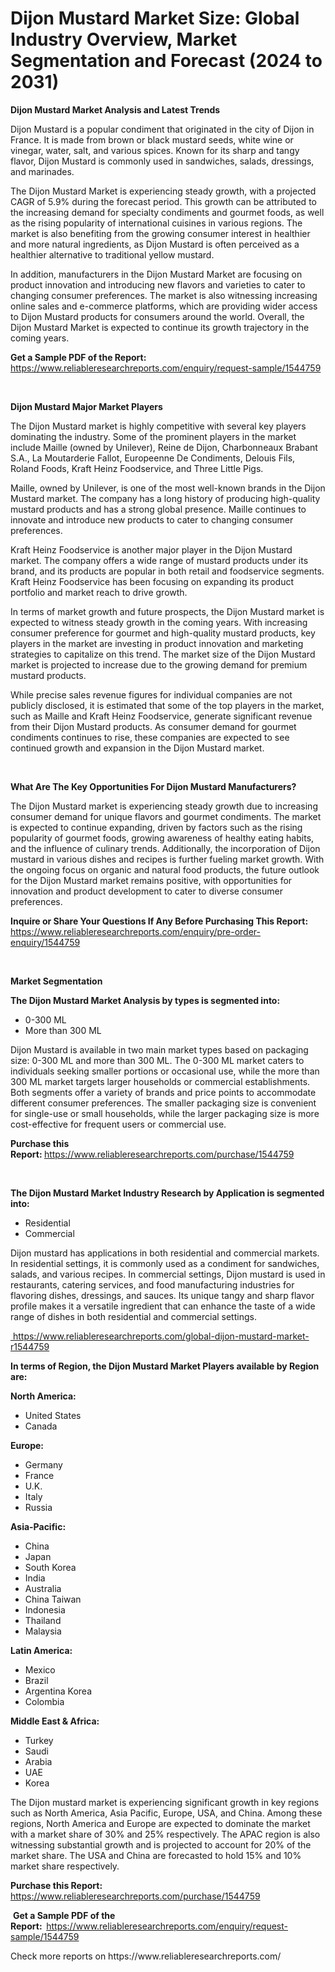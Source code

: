 <p><h1>Dijon Mustard Market Size: Global Industry Overview, Market Segmentation and Forecast (2024 to 2031)</h1></p><p><strong>Dijon Mustard Market Analysis and Latest Trends</strong></p>
<p><p>Dijon Mustard is a popular condiment that originated in the city of Dijon in France. It is made from brown or black mustard seeds, white wine or vinegar, water, salt, and various spices. Known for its sharp and tangy flavor, Dijon Mustard is commonly used in sandwiches, salads, dressings, and marinades.</p><p>The Dijon Mustard Market is experiencing steady growth, with a projected CAGR of 5.9% during the forecast period. This growth can be attributed to the increasing demand for specialty condiments and gourmet foods, as well as the rising popularity of international cuisines in various regions. The market is also benefiting from the growing consumer interest in healthier and more natural ingredients, as Dijon Mustard is often perceived as a healthier alternative to traditional yellow mustard.</p><p>In addition, manufacturers in the Dijon Mustard Market are focusing on product innovation and introducing new flavors and varieties to cater to changing consumer preferences. The market is also witnessing increasing online sales and e-commerce platforms, which are providing wider access to Dijon Mustard products for consumers around the world. Overall, the Dijon Mustard Market is expected to continue its growth trajectory in the coming years.</p></p>
<p><strong>Get a Sample PDF of the Report:&nbsp;</strong> <a href="https://www.reliableresearchreports.com/enquiry/request-sample/1544759">https://www.reliableresearchreports.com/enquiry/request-sample/1544759</a></p>
<p>&nbsp;</p>
<p><strong>Dijon Mustard Major Market Players</strong></p>
<p><p>The Dijon Mustard market is highly competitive with several key players dominating the industry. Some of the prominent players in the market include Maille (owned by Unilever), Reine de Dijon, Charbonneaux Brabant S.A., La Moutarderie Fallot, Europeenne De Condiments, Delouis Fils, Roland Foods, Kraft Heinz Foodservice, and Three Little Pigs.</p><p>Maille, owned by Unilever, is one of the most well-known brands in the Dijon Mustard market. The company has a long history of producing high-quality mustard products and has a strong global presence. Maille continues to innovate and introduce new products to cater to changing consumer preferences.</p><p>Kraft Heinz Foodservice is another major player in the Dijon Mustard market. The company offers a wide range of mustard products under its brand, and its products are popular in both retail and foodservice segments. Kraft Heinz Foodservice has been focusing on expanding its product portfolio and market reach to drive growth.</p><p>In terms of market growth and future prospects, the Dijon Mustard market is expected to witness steady growth in the coming years. With increasing consumer preference for gourmet and high-quality mustard products, key players in the market are investing in product innovation and marketing strategies to capitalize on this trend. The market size of the Dijon Mustard market is projected to increase due to the growing demand for premium mustard products.</p><p>While precise sales revenue figures for individual companies are not publicly disclosed, it is estimated that some of the top players in the market, such as Maille and Kraft Heinz Foodservice, generate significant revenue from their Dijon Mustard products. As consumer demand for gourmet condiments continues to rise, these companies are expected to see continued growth and expansion in the Dijon Mustard market.</p></p>
<p>&nbsp;</p>
<p><strong>What Are The Key Opportunities For Dijon Mustard Manufacturers?</strong></p>
<p><p>The Dijon Mustard market is experiencing steady growth due to increasing consumer demand for unique flavors and gourmet condiments. The market is expected to continue expanding, driven by factors such as the rising popularity of gourmet foods, growing awareness of healthy eating habits, and the influence of culinary trends. Additionally, the incorporation of Dijon mustard in various dishes and recipes is further fueling market growth. With the ongoing focus on organic and natural food products, the future outlook for the Dijon Mustard market remains positive, with opportunities for innovation and product development to cater to diverse consumer preferences.</p></p>
<p><strong>Inquire or Share Your Questions If Any Before Purchasing This Report:</strong> <a href="https://www.reliableresearchreports.com/enquiry/pre-order-enquiry/1544759">https://www.reliableresearchreports.com/enquiry/pre-order-enquiry/1544759</a></p>
<p>&nbsp;</p>
<p><strong>Market Segmentation</strong></p>
<p><strong>The Dijon Mustard Market Analysis by types is segmented into:</strong></p>
<p><ul><li>0-300 ML</li><li>More than 300 ML</li></ul></p>
<p><p>Dijon Mustard is available in two main market types based on packaging size: 0-300 ML and more than 300 ML. The 0-300 ML market caters to individuals seeking smaller portions or occasional use, while the more than 300 ML market targets larger households or commercial establishments. Both segments offer a variety of brands and price points to accommodate different consumer preferences. The smaller packaging size is convenient for single-use or small households, while the larger packaging size is more cost-effective for frequent users or commercial use.</p></p>
<p><strong>Purchase this Report:&nbsp;</strong><a href="https://www.reliableresearchreports.com/purchase/1544759">https://www.reliableresearchreports.com/purchase/1544759</a></p>
<p>&nbsp;</p>
<p><strong>The Dijon Mustard Market Industry Research by Application is segmented into:</strong></p>
<p><ul><li>Residential</li><li>Commercial</li></ul></p>
<p><p>Dijon mustard has applications in both residential and commercial markets. In residential settings, it is commonly used as a condiment for sandwiches, salads, and various recipes. In commercial settings, Dijon mustard is used in restaurants, catering services, and food manufacturing industries for flavoring dishes, dressings, and sauces. Its unique tangy and sharp flavor profile makes it a versatile ingredient that can enhance the taste of a wide range of dishes in both residential and commercial settings.</p></p>
<p><a href="https://www.reliableresearchreports.com/global-dijon-mustard-market-r1544759">&nbsp;https://www.reliableresearchreports.com/global-dijon-mustard-market-r1544759</a></p>
<p><strong>In terms of Region, the Dijon Mustard Market Players available by Region are:</strong></p>
<p>
    <p> <strong> North America: </strong>
        <ul>
            <li>United States</li>
            <li>Canada</li>
        </ul>
        </p> 
    <p> <strong> Europe: </strong>
        <ul>
            <li>Germany</li>
            <li>France</li>
            <li>U.K.</li>
            <li>Italy</li>
            <li>Russia</li>
        </ul>
        </p> 
    <p> <strong> Asia-Pacific: </strong>
        <ul>
            <li>China</li>
            <li>Japan</li>
            <li>South Korea</li>
            <li>India</li>
            <li>Australia</li>
            <li>China Taiwan</li>
            <li>Indonesia</li>
            <li>Thailand</li>
            <li>Malaysia</li>
        </ul>
        </p> 
    <p> <strong> Latin America: </strong>
        <ul>
            <li>Mexico</li>
            <li>Brazil</li>
            <li>Argentina Korea</li>
            <li>Colombia</li>
        </ul>
        </p> 
    <p> <strong> Middle East & Africa: </strong>
        <ul>
            <li>Turkey</li>
            <li>Saudi</li>
            <li>Arabia</li>
            <li>UAE</li>
            <li>Korea</li>
        </ul>
    </p>
    </p>
<p><p>The Dijon mustard market is experiencing significant growth in key regions such as North America, Asia Pacific, Europe, USA, and China. Among these regions, North America and Europe are expected to dominate the market with a market share of 30% and 25% respectively. The APAC region is also witnessing substantial growth and is projected to account for 20% of the market share. The USA and China are forecasted to hold 15% and 10% market share respectively.</p></p>
<p><strong>Purchase this Report: </strong><a href="https://www.reliableresearchreports.com/purchase/1544759">https://www.reliableresearchreports.com/purchase/1544759</a></p>
<p>&nbsp;<strong>Get a Sample PDF of the Report:&nbsp;&nbsp;</strong><a href="https://www.reliableresearchreports.com/enquiry/request-sample/1544759">https://www.reliableresearchreports.com/enquiry/request-sample/1544759</a></p>
<p><strong></strong></p>
<p>Check more reports on https://www.reliableresearchreports.com/</p>